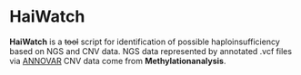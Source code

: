 # HaiWatch

**HaiWatch** is a ~~tool~~ script for identification of possible haploinsufficiency based on NGS and CNV data. NGS data represented by annotated .vcf files via [ANNOVAR](https://annovar.openbioinformatics.org/en/latest/) CNV data come from **Methylationanalysis**.
